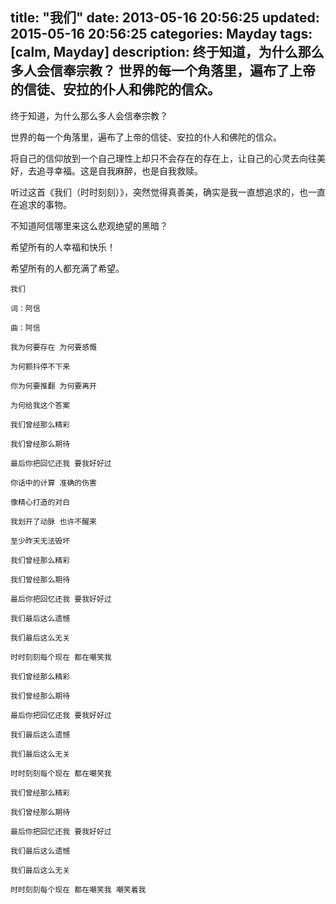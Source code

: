 title: "我们"
date: 2013-05-16 20:56:25
updated: 2015-05-16 20:56:25
categories: Mayday
tags: [calm, Mayday]
description: 终于知道，为什么那么多人会信奉宗教？ 世界的每一个角落里，遍布了上帝的信徒、安拉的仆人和佛陀的信众。
---

终于知道，为什么那么多人会信奉宗教？

世界的每一个角落里，遍布了上帝的信徒、安拉的仆人和佛陀的信众。

将自己的信仰放到一个自己理性上却只不会存在的存在上，让自己的心灵去向往美好，去追寻幸福。这是自我麻醉，也是自我救赎。

听过这首《我们（时时刻刻）》，突然觉得真善美，确实是我一直想追求的，也一直在追求的事物。

不知道阿信哪里来这么悲观绝望的黑暗？

希望所有的人幸福和快乐！

希望所有的人都充满了希望。

```
我们

词：阿信

曲：阿信

我为何要存在 为何要感慨 

为何颤抖停不下来

你为何要推翻 为何要离开

为何给我这个答案

我们曾经那么精彩

我们曾经那么期待

最后你把回忆还我 要我好好过

你话中的计算 准确的伤害

像精心打造的对白

我划开了动脉 也许不醒来 

至少昨天无法毁坏

我们曾经那么精彩

我们曾经那么期待

最后你把回忆还我 要我好好过

我们最后这么遗憾

我们最后这么无关

时时刻刻每个现在 都在嘲笑我

我们曾经那么精彩

我们曾经那么期待

最后你把回忆还我 要我好好过

我们最后这么遗憾

我们最后这么无关

时时刻刻每个现在 都在嘲笑我

我们曾经那么精彩

我们曾经那么期待

最后你把回忆还我 要我好好过

我们最后这么遗憾

我们最后这么无关

时时刻刻每个现在 都在嘲笑我 嘲笑着我
```
